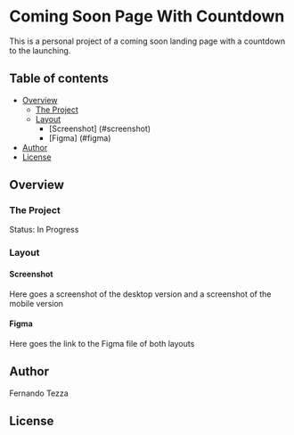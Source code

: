 # Coming Soon Page With Countdown

This is a personal project of a coming soon landing page with a countdown to the launching.

## Table of contents

- [Overview](#overview)
  - [The Project](#the-project)
  - [Layout](#layout)
    - [Screenshot] (#screenshot)
    - [Figma] (#figma)
- [Author](#author)
- [License](#license)


## Overview

### The Project

Status: In Progress

### Layout

#### Screenshot

Here goes a screenshot of the desktop version and a screenshot of the mobile version

#### Figma

Here goes the link to the Figma file of both layouts

## Author

Fernando Tezza

## License
